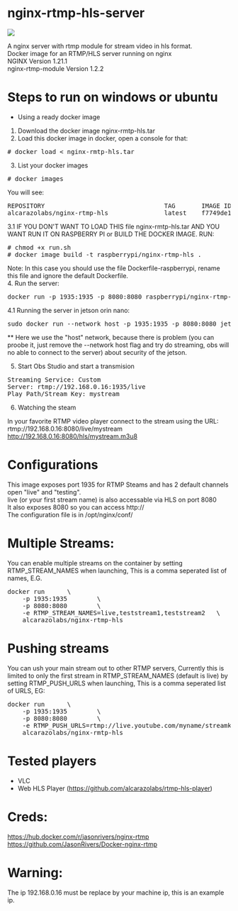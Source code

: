 # nginx-rtmp-hls-server

<img src="https://img.shields.io/badge/Docker-2CA5E0?style=for-the-badge&logo=docker&logoColor=white">

A nginx server with rtmp module for stream video in hls format.<br>
Docker image for an RTMP/HLS server running on nginx<br>
NGINX Version 1.21.1<br>
nginx-rtmp-module Version 1.2.2
<br>
# Steps to run on windows or ubuntu
* Using a ready docker image
1. Download the docker image nginx-rmtp-hls.tar
2. Load this docker image in docker, open a console for that:
<pre>
# docker load < nginx-rmtp-hls.tar
</pre>
3. List your docker images
<pre>
# docker images
</pre>
You will see:
<pre>
REPOSITORY                                TAG       IMAGE ID       CREATED          SIZE
alcarazolabs/nginx-rtmp-hls               latest    f7749de13327   2 minutes ago   17.3MB
</pre>
3.1 IF YOU DON'T WANT TO LOAD THIS file nginx-rmtp-hls.tar AND YOU WANT RUN IT ON RASPBERRY PI or BUILD THE DOCKER IMAGE. RUN:
<pre>
# chmod +x run.sh
# docker image build -t raspberrypi/nginx-rtmp-hls .
</pre>
Note: In this case you should use the file Dockerfile-raspberrypi, rename this file and ignore the default Dockerfile.
<br>
4. Run the server:
<pre>
docker run -p 1935:1935 -p 8080:8080 raspberrypi/nginx-rtmp-hls
</pre>

4.1 Running the server in jetson orin nano:
<pre>
sudo docker run --network host -p 1935:1935 -p 8080:8080 jetson/nginx-rtmp-hls 
</pre>
** Here we use the "host" network, because there is problem (you can proobe it, just remove the --network host flag and try do streaming, obs will no able to connect to the server)
about  security of the jetson.


5. Start Obs Studio and start a transmision
<pre>
Streaming Service: Custom
Server: rtmp://192.168.0.16:1935/live
Play Path/Stream Key: mystream
</pre>

6. Watching the steam

In your favorite RTMP video player connect to the stream using the URL: <br>
rtmp://192.168.0.16:8080/live/mystream<br>
http://192.168.0.16:8080/hls/mystream.m3u8

# Configurations
This image exposes port 1935 for RTMP Steams and has 2 default channels open "live" and "testing".<br>
live (or your first stream name) is also accessable via HLS on port 8080<br>
It also exposes 8080 so you can access http://<br>
The configuration file is in /opt/nginx/conf/<br>

# Multiple Streams:
You can enable multiple streams on the container by setting RTMP_STREAM_NAMES when launching, This is a comma seperated list of names, E.G.
<pre>
docker run      \
    -p 1935:1935        \
    -p 8080:8080        \
    -e RTMP_STREAM_NAMES=live,teststream1,teststream2   \
    alcarazolabs/nginx-rtmp-hls
</pre>

# Pushing streams
You can ush your main stream out to other RTMP servers, Currently this is limited to only the first stream in RTMP_STREAM_NAMES (default is live) by setting RTMP_PUSH_URLS when launching, This is a comma seperated list of URLS, EG:
<pre>
docker run      \
    -p 1935:1935        \
    -p 8080:8080        \
    -e RTMP_PUSH_URLS=rtmp://live.youtube.com/myname/streamkey,rtmp://live.twitch.tv/app/streamkey
    alcarazolabs/nginx-rmtp-hls
</pre>

# Tested players
* VLC
* Web HLS Player (https://github.com/alcarazolabs/rtmp-hls-player)

# Creds:
https://hub.docker.com/r/jasonrivers/nginx-rtmp<br>
https://github.com/JasonRivers/Docker-nginx-rtmp
# Warning:
The ip 192.168.0.16 must be replace by your machine ip, this is an example ip.
